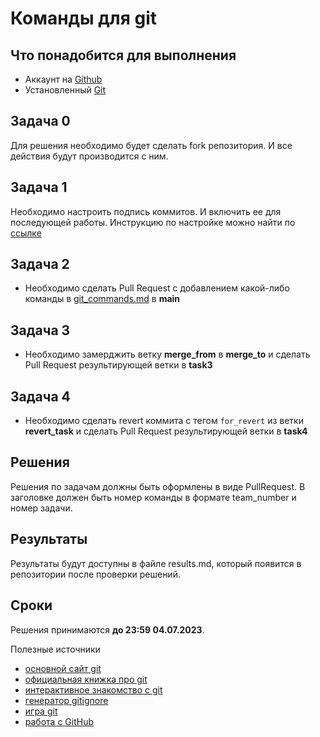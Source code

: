# Команды для git
## Что понадобится для выполнения
* Аккаунт на [Github](https://github.com)
* Установленный [Git](https://git-scm.com)
## Задача 0
Для решения необходимо будет сделать fork репозитория. И все действия будут производится с ним.
## Задача 1
Необходимо настроить подпись коммитов. И включить ее для последующей работы.
Инструкцию по настройке можно найти по [ссылке](https://help.github.com/articles/managing-commit-signature-verification/)
## Задача 2
* Необходимо сделать Pull Request c добавлением какой-либо команды в [git_commands.md](/git_commands.md) в **main**
## Задача 3
* Необходимо замерджить ветку **merge_from** в **merge_to** и сделать Pull Request результирующей ветки в **task3**
## Задача 4
* Необходимо сделать revert коммита с тегом `for_revert` из ветки **revert_task** и сделать Pull Request результирующей ветки в **task4**
## Решения
Решения по задачам должны быть оформлены в виде PullRequest. В заголовке должен быть номер команды в формате team_number и номер задачи.
## Результаты
Результаты будут доступны в файле results.md, который появится в репозитории после проверки решений.
## Сроки
Решения принимаются **до 23:59 04.07.2023**.


Полезные источники
 - [основной сайт git](https://git-scm.com)
 - [официальная книжка про git](https://git-scm.com/book)
 - [интерактивное знакомство с git](https://githowto.com)
 - [генератор gitignore](https://www.gitignore.io)
 - [игра git](https://learngitbranching.js.org) 
 - [работа с GitHub](https://github.com/asmeurer/git-workflow)
